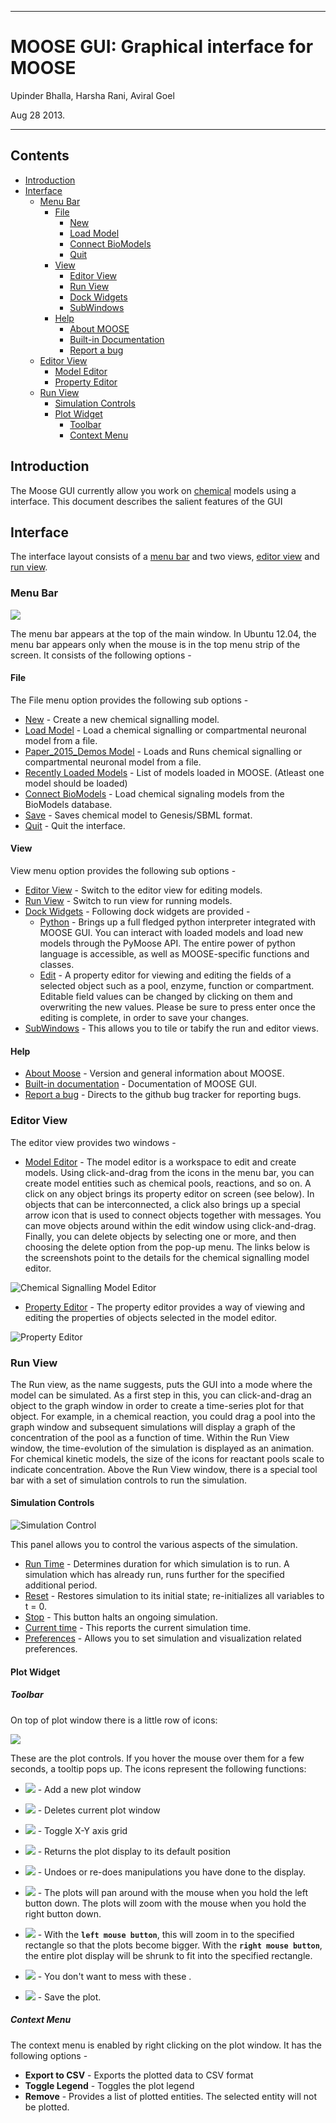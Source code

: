 -----

# **MOOSE GUI: Graphical interface for MOOSE**

Upinder Bhalla, Harsha Rani, Aviral Goel

Aug 28 2013.

-----

## Contents
- [Introduction](#introduction)
- [Interface](#interface)
    * [Menu Bar](#menu-bar)
        * [File](#menu-file)
            * [New](#file-new)
            * [Load Model](#file-load-model)
            * [Connect BioModels](#file-connect-biomodels)
            * [Quit](#file-quit)
        * [View](#menu-view)
            * [Editor View](#editor-view)
            * [Run View](#run-view)
            * [Dock Widgets](#dock-widgets)
            * [SubWindows](#subwindows)
        * [Help](#menu-help)
            * [About MOOSE](#about-moose)
            * [Built-in Documentation](#built-in-documentation)
            * [Report a bug](#report-a-bug)
    * [Editor View](#editor-view)
        * [Model Editor](#model-editor)
        * [Property Editor](#property-editor)
    * [Run View](#run-view)
        * [Simulation Controls](#simulation-controls)
        * [Plot Widget](#plot-widget)
            * [Toolbar](#plot-widget-toolbar)
            * [Context Menu](#plot-widget-context-menu)

## Introduction

The Moose GUI currently allow you work on [chemical](Kkit12Documentation.html) models using a interface. This document describes the salient features of the GUI

## Interface

 The interface layout consists of a [menu bar](#menu-bar) and two views, [editor view](#editor-view) and [run view](#run-view).

### Menu Bar

![](../../images/MooseGuiMenuImage.png)

The menu bar appears at the top of the main window. In Ubuntu 12.04, the menu bar appears only when the mouse is in the top menu strip of the screen. It consists of the following options -

#### File

The File menu option provides the following sub options -

- [New](#file-new) - Create a new chemical signalling model.
- [Load Model](#file-load-model) - Load a chemical signalling or compartmental neuronal model from a file.
- [Paper_2015_Demos Model](#paper-2015-demos-model) - Loads and Runs chemical signalling or compartmental neuronal model from a file.
- [Recently Loaded Models](#recently-loaded-models) - List of models loaded in MOOSE. (Atleast one model should be loaded)
- [Connect BioModels](#file-connect-biomodels) - Load chemical signaling models from the BioModels database.
- [Save](#file-quit) - Saves chemical model to Genesis/SBML format.
- [Quit](#file-quit) - Quit the interface.

#### View

View menu option provides the following sub options -

- [Editor View](#editor-view) - Switch to the editor view for editing models.
- [Run View](#run-view) - Switch to run view for running models.
- [Dock Widgets](#dock-widgets) - Following dock widgets are provided -
    - [Python](#dock-widget-python) - Brings up a full fledged python interpreter integrated with MOOSE GUI. You can interact with loaded models and load new models through the PyMoose API. The entire power of python language is accessible, as well as MOOSE-specific functions and classes.
    - [Edit](#dock-widget-edit) - A property editor for viewing and editing the fields of a selected object such as a pool, enzyme, function or compartment. Editable field values can be changed by clicking on them and overwriting the new values. Please be sure to press enter once the editing is complete, in order to save your changes.
- [SubWindows](#subwindows) - This allows you to tile or tabify the run and editor views.

#### Help

- [About Moose](#about-moose) - Version and general information about MOOSE.
- [Built-in documentation](#butilt-in-documentation) - Documentation of  MOOSE GUI.
- [Report a bug](#report-a-bug) - Directs to the github bug tracker for reporting bugs.

### Editor View

The editor view provides two windows -

- [Model Editor](#model-editor) - The model editor is a workspace to edit and create models. Using click-and-drag from the icons in the menu bar, you can create model entities such as chemical pools, reactions, and so on. A click on any object brings its property editor on screen (see below). In objects that can be interconnected, a click also brings up a special arrow icon that is used to connect objects together with messages. You can move objects around within the edit window using click-and-drag. Finally, you can delete objects by selecting one or more, and then choosing the delete option from the pop-up menu.
The links below is the screenshots point to the details for the chemical signalling model editor.

![Chemical Signalling Model Editor](../../images/ChemicalSignallingEditor.png)

- [Property Editor](#property-editor) - The property editor provides a way of viewing and editing the properties of objects selected in the model editor.

![Property Editor](../../images/PropertyEditor.png)


### Run View

The Run view, as the name suggests, puts the GUI into a mode where the model can be simulated. As a first step in this, you can click-and-drag an object to the graph window in order to create a time-series plot for that object. For example, in a chemical reaction, you could drag a pool into the graph window and subsequent simulations will display a graph of the concentration of the pool as a function of time.
Within the Run View window, the time-evolution of the simulation is
displayed as an animation. For chemical kinetic models, the size of the icons for reactant pools scale to indicate concentration.
Above the Run View window, there is a special tool bar with a set of simulation controls to run the simulation.

#### Simulation Controls

![Simulation Control](../../images/SimulationControl.png)

This panel allows you to control the various aspects of the simulation.

- [Run Time](#run-time) - Determines duration for which simulation is to run. A simulation which has already run, runs further for the specified additional period.
- [Reset](#reset) - Restores simulation to its initial state; re-initializes all variables to t = 0.
- [Stop](#stop) - This button halts an ongoing simulation.
- [Current time](#current-time) - This reports the current simulation time.
- [Preferences](#preferences) - Allows you to set simulation and visualization related preferences.


#### Plot Widget


##### Toolbar

On top of plot window there is a little row of icons:

![](../../images/PlotWindowIcons.png)

These are the plot controls. If you hover the mouse over them for a few seconds, a tooltip pops up. The icons represent the following functions:

* ![](../../images/Addgraph.png) - Add a new plot window

* ![](../../images/delgraph.png) - Deletes current plot window

* ![](../../images/grid.png) - Toggle X-Y axis grid

* ![](../../images/MatPlotLibHomeIcon.png) - Returns the plot display to its default position

* ![](../../images/MatPlotLibDoUndo.png) - Undoes or re-does manipulations you                       have done to the display.

* ![](../../images/MatPlotLibPan.png) - The plots will pan around with the mouse when you hold the left button down. The plots will zoom with the mouse when you hold the right button down.

* ![](../../images/MatPlotLibZoom.png) - With the **`left mouse button`**, this will zoom in to the specified rectangle so that the plots become bigger. With the **`right mouse button`**, the entire plot display will be shrunk to fit into the specified rectangle.

* ![](../../images/MatPlotLibConfigureSubplots.png) - You don't want to mess with these .

* ![](../../images/MatPlotLibSave.png) - Save the plot.

##### Context Menu

The context menu is enabled by right clicking on the plot window. It has the following options -

* **Export to CSV** - Exports the plotted data to CSV format
* **Toggle Legend** - Toggles the plot legend
* **Remove** - Provides a list of plotted entities. The selected entity will not be plotted.

